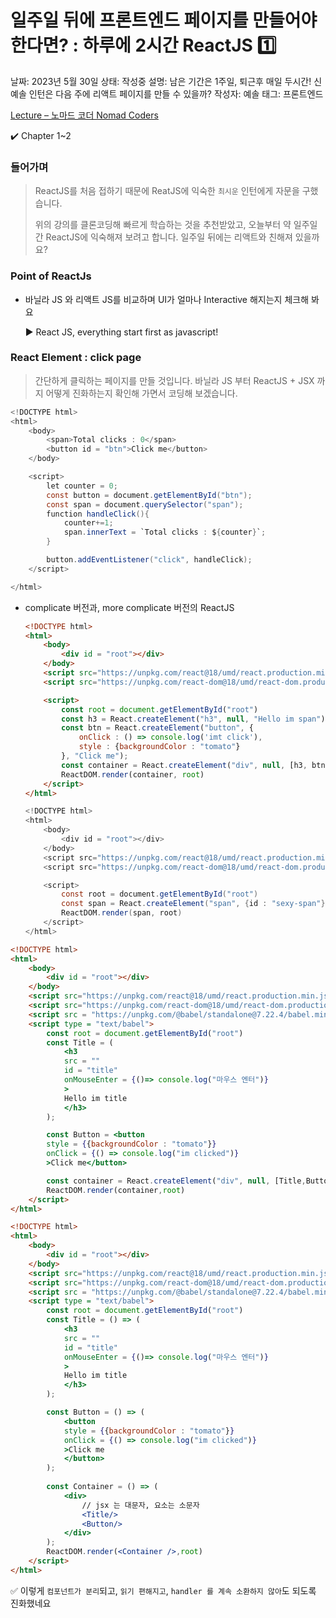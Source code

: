 # 일주일 뒤에 프론트엔드 페이지를 만들어야 한다면? : 하루에 2시간 ReactJS 1️⃣

날짜: 2023년 5월 30일
상태: 작성중
설명: 남은 기간은 1주일, 퇴근후 매일 두시간! 신예솔 인턴은 다음 주에 리액트 페이지를 만들 수 있을까?
작성자: 예솔
태그: 프론트엔드

[Lecture – 노마드 코더 Nomad Coders](https://nomadcoders.co/react-for-beginners/lectures/3257)

✔️ Chapter 1~2 

### 들어가며

> ReactJS를 처음 접하기 때문에 ReatJS에 익숙한 `최시운` 인턴에게 자문을 구했습니다.
> 
> 
> 위의 강의를 클론코딩해 빠르게 학습하는 것을 추천받았고, 오늘부터 약 일주일간 ReactJS에 익숙해져 보려고 합니다. 일주일 뒤에는 리액트와 친해져 있을까요?
> 

### Point of ReactJs

- 바닐라 JS 와 리액트 JS를 비교하며 UI가 얼마나 Interactive 해지는지 체크해 봐요
    
    ▶️ React JS, everything start first as javascript!
    

### React Element : click page

> 간단하게 클릭하는 페이지를 만들 것입니다. 바닐라 JS 부터 ReactJS + JSX 까지 어떻게 진화하는지 확인해 가면서 코딩해 보겠습니다.
> 

```java
<!DOCTYPE html>
<html>
    <body>
        <span>Total clicks : 0</span>
        <button id = "btn">Click me</button>
    </body>

    <script>
        let counter = 0;
        const button = document.getElementById("btn");
        const span = document.querySelector("span");
        function handleClick(){
            counter+=1;
            span.innerText = `Total clicks : ${counter}`;
        }

        button.addEventListener("click", handleClick);
    </script>

</html> 
```

- complicate 버전과, more complicate 버전의 ReactJS
    
    ```html
    <!DOCTYPE html>
    <html>
        <body>
            <div id = "root"></div>
        </body>
        <script src="https://unpkg.com/react@18/umd/react.production.min.js" crossorigin></script>
        <script src="https://unpkg.com/react-dom@18/umd/react-dom.production.min.js" crossorigin></script>
    
        <script>
            const root = document.getElementById("root")
            const h3 = React.createElement("h3", null, "Hello im span");
            const btn = React.createElement("button", {
                onClick : () => console.log('imt click'),
                style : {backgroundColor : "tomato"}
            }, "Click me"); 
            const container = React.createElement("div", null, [h3, btn]);
            ReactDOM.render(container, root)
        </script>
    </html>
    ```
    
    ```java
    <!DOCTYPE html>
    <html>
        <body>
            <div id = "root"></div>
        </body>
        <script src="https://unpkg.com/react@18/umd/react.production.min.js" crossorigin></script>
        <script src="https://unpkg.com/react-dom@18/umd/react-dom.production.min.js" crossorigin></script>
    
        <script>
            const root = document.getElementById("root")
            const span = React.createElement("span", {id : "sexy-span"}, "Hello im span");
            ReactDOM.render(span, root)
        </script>
    </html>
    ```
    

```html
<!DOCTYPE html>
<html>
    <body>
        <div id = "root"></div>
    </body>
    <script src="https://unpkg.com/react@18/umd/react.production.min.js" crossorigin></script>
    <script src="https://unpkg.com/react-dom@18/umd/react-dom.production.min.js" crossorigin></script>
    <script src = "https://unpkg.com/@babel/standalone@7.22.4/babel.min.js"></script>
    <script type = "text/babel">
        const root = document.getElementById("root")
        const Title = (
            <h3
            src = "" 
            id = "title" 
            onMouseEnter = {()=> console.log("마우스 엔터")}
            >
            Hello im title
            </h3>
        );

        const Button = <button
        style = {{backgroundColor : "tomato"}}
        onClick = {() => console.log("im clicked")}
        >Click me</button>

        const container = React.createElement("div", null, [Title,Button]) 
        ReactDOM.render(container,root)
    </script>
</html>
```

```html
<!DOCTYPE html>
<html>
    <body>
        <div id = "root"></div>
    </body>
    <script src="https://unpkg.com/react@18/umd/react.production.min.js" crossorigin></script>
    <script src="https://unpkg.com/react-dom@18/umd/react-dom.production.min.js" crossorigin></script>
    <script src = "https://unpkg.com/@babel/standalone@7.22.4/babel.min.js"></script>
    <script type = "text/babel">
        const root = document.getElementById("root")
        const Title = () => (
            <h3
            src = "" 
            id = "title" 
            onMouseEnter = {()=> console.log("마우스 엔터")}
            >
            Hello im title
            </h3>
        );

        const Button = () => (
            <button
            style = {{backgroundColor : "tomato"}}
            onClick = {() => console.log("im clicked")}
            >Click me
            </button>
        );
        
        const Container = () => (
            <div>
                // jsx 는 대문자, 요소는 소문자 
                <Title/>  
                <Button/>
            </div>
        ); 
        ReactDOM.render(<Container />,root)
    </script>
</html>
```

✅ 이렇게 `컴포넌트가 분리`되고, `읽기 편해지고`, `handler 를 계속 소환하지 않아`도 되도록 진화했네요
